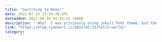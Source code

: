```yaml
---
title: "Switching to Hexo!"
date: 2022-07-23 13:14:39 UTC
dateadded: 2022-08-20 01:35:42 +0800
description: " Why?  I was priviously using jekyll TeXt theme, but the code block sho "
link: "https://blog.ryankert.cc/2022/07/23/hello-world/"
category:
---
```

